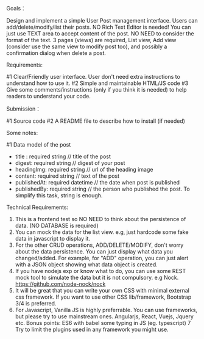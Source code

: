 Goals：

Design and implement a simple User Post management interface.
Users can add/delete/modify/list their posts.
NO Rich Text Editor is needed!
You can just use TEXT area to accept content of the post. NO NEED to consider the format of the text.
3 pages (views) are required, List view, Add view (consider use the same view to modify post too), and possibly a confirmation dialog when delete a post.
  

Requirements:

#1 Clear/Friendly user interface. User don't need extra instructions to understand how to use it.
#2 Simple and maintainable HTML/JS code
#3 Give some comments/instructions (only if you think it is needed) to help readers to understand your code. 

Submission：

#1 Source code
#2 A README file to describe how to install (if needed)

Some notes:

#1 Data model of the post
  - title : required string // title of the post
  - digest: required string // digest of your post
  - headingImg: required string // url of the heading image
  - content: required string // text of the post
  - publishedAt: required datetime // the date when post is published
  - publishedBy: required string // the person who published the post. To simplify this task, string is enough.  

Technical Requirements:
1. This is a frontend test so NO NEED to think about the persistence of data. (NO DATABASE is required)
2. You can mock the data for the list view. e.g, just hardcode some fake data in javascript to display it.
3. For the other CRUD operations, ADD/DELETE/MODIFY, don't worry about the data persistence. You can just display what data you changed/added. For example, for "ADD" operation, you
   can just alert with a JSON object showing what data object is created. 
4. If you have nodejs exp or know what to do, you can use some REST mock tool to simulate the data but it is not compulsory. e.g Nock. https://github.com/node-nock/nock
5. It will be great that you can write your own CSS with minimal external css framework. If you want to use other CSS lib/framework, Bootstrap 3/4 is preferred.
6. For Javascript, Vanilla JS is highly preferrable. You can use frameworks, but please try to use mainstream ones. Angularjs, React, Vuejs, Jquery etc.
   Bonus points: ES6 with babel
                 some typing in JS (eg. typescript) 
7 Try to limit the plugins used in any framework you might use.


